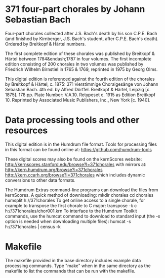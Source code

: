 371 four-part chorales by Johann Sebastian Bach
===============================================

Four-part chorales collected after J.S. Bach's death by his son C.P.E. Bach (and finished by Kirnberger, J.S. Bach's student, after C.P.E. Bach's death). Ordered by Breitkopf & H&auml;rtel numbers.

The first complete edition of these chorales was published by Breitkopf & H&auml;rtel between 1784&endash;1787 in four volumes. The first incomplete edition consisting of 200 chorales in two volumes was published by Friedrich Wilhelm Birnstiel in 1765 & 1769, reprinted in 1975 by Georg Olms.

This digital edition is referenced against the fourth edition of the chorales by Breitkopf & H&auml;rtel, c. 1875: 371 vierstimmige Choralges&auml;nge von Johann Sebastian Bach. 4th ed. by Alfred D&ouml;rffel. Breitkopf & H&auml;rtel, Leipzig [c. 1875]. 178 pp. Plate Number: V.A.10. Retypeset c. 1915 as Edition Breitkopf 10. Reprinted by Associated Music Publishers, Inc., New York [c. 1940].


Data processing tools and other resources
=========================================

This digital edition is in the Humdrum file format.  Tools for processing files in this format can be found online at:
   https://github.com/humdrum-tools

These digital scores may also be found on the kernScores website:
     http://kernscores.stanford.edu/browse?l=371chorales
with mirrors at:
     http://kern.humdrum.org/browse?l=371chorales
     http://kern.ccarh.org/browse?l=371chorales
which includes dynamic conversions to other data formats.  

The Humdrum Extras command-line programs can download the files from kernScores.  A quick method of downloading:
    mkdir chorales
    cd chorales
    humsplit h://371chorales
To get online access to a single chorale, for example to transpose the first chorale to C major:
   transpose -k c h://371chorales/chor001.krn
To interface to the Humdrum Toolkit commands, use the humcat command to download to standard input (the -s option is needed when downloading multiple files):
   humcat -s h://371chorales | census -k


Makefile
========

The makefile provided in the base directory includes example data processing
commands.  Type "make" when in the same directory as the makefile to list the commands that can be run with the makefile.


